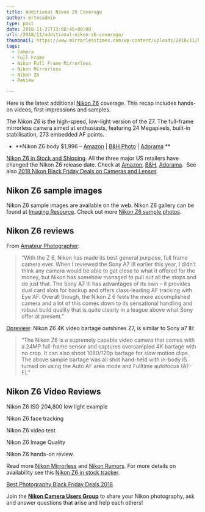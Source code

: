```yaml
---
title: Additional Nikon Z6 Coverage
author: mrtmsadmin
type: post
date: 2018-11-27T13:08:45+00:00
url: /2018/11/additional-nikon-z6-coverage/
thumbnail: https://www.mirrorlesstimes.com/wp-content/uploads/2018/11/Nikon-Z6.jpg
tags:
  - Camera
  - Full Frame
  - Nikon Full Frame Mirrorless
  - Nikon Mirrorless
  - Nikon Z6
  - Review

---
```

Here is the latest additional <a href="https://www.mirrorlesstimes.com/tags/nikon-z6/" target="_blank" rel="noopener">Nikon Z6</a> coverage. This recap includes hands-on videos, first impressions and samples.

The _Nikon Z6_ is the high-speed, low-light version of the Z7. The full-frame mirrorless camera aimed at enthusiasts, featuring 24 Megapixels, built-in stabilisation, 273 embedded AF points.

  * **Nikon Z6 body $1,996 – <a href="https://www.amazon.com/s/s/ref=sr_nr_p_n_availability_1?fst=p90x%3A1&rh=n%3A172282%2Cn%3A502394%2Ck%3Anikon+z6%2Cp_n_availability%3A1248801011&keywords=nikon+z6&ie=UTF8&qid=1534991636&tag=daicamnew-20" target="_blank" rel="nofollow external noopener noreferrer" data-wpel-link="external" data-amzn-asin="1534991636">Amazon</a> | <a href="https://www.bhphotovideo.com/c/search?InitialSearch=yes&N=0&Ntt=Nikon+Z6&Top+Nav-Search=&sts=ma&BI=20175&KBID=14249" target="_blank" rel="nofollow external noopener noreferrer" data-wpel-link="external">B&H Photo</a> | <a class="broken_link" href="https://adorama.evyy.net/c/63923/51926/1036?u=https%3A%2F%2Fwww.adorama.com%2Fl%2F%3Fsearchinfo%3DNikon%2BZ6" target="_blank" rel="nofollow external noopener noreferrer">Adorama</a> **

[Nikon Z6 in Stock and Shipping][1]. All the three major US retailers have changed the Nikon Z6 release date. Check at <a href="https://www.amazon.com/Nikon-FX-Format-Mirrorless-Camera-24-70mm/dp/B07GPRSYG8/?tag=daicamnew-20" data-amzn-asin="B07GPRSYG8">Amazon</a>, [B&H][2], [Adorama][3].  See also [2018 Nikon Black Friday Deals on Cameras and Lenses][4]<!--more-->

## Nikon Z6 sample images

Nikon Z6 sample images are available on the web. Nikon Z6 gallery can be found at <a href="https://www.imaging-resource.com/PRODS/nikon-z6/nikon-z6GALLERY.HTM" target="_blank" rel="noopener">Imaging Resource</a>. Check out more <a href="https://www.flickr.com/photos/marco_pochi/sets/72157675491331848/" target="_blank" rel="noopener">Nikon Z6 sample photos</a>.

## Nikon Z6 reviews

From <a href="http://amateurphotographer/" target="_blank" rel="noopener">Amateur Photographer</a>:

> “With the Z 6, Nikon has made its best general purpose, full frame camera ever. When I reviewed the Sony A7 III earlier this year, I didn’t think any camera would be able to get close to what it offered for the money, but Nikon has somehow managed to pull out all the stops and do just that. The Sony A7 III has advantages of its own – it provides dual card slots for backup and offers class-leading AF tracking with Eye AF. Overall though, the Nikon Z 6 feels the more accomplished camera and a lot of this comes down to its sensational handling and robust build quality that is quite clearly in a league above what Sony offer at present.”

<a href="https://www.dpreview.com/articles/8063289145/nikon-z6-video-bartage-outshines-z7-simialr-to-a7-iii" target="_blank" rel="noopener">Dpreview</a>: Nikon Z6 4K video bartage outshines Z7, is similar to Sony a7 III:

> “The Nikon Z6 is a supremely capable video camera that comes with a 24MP full-frame sensor and captures oversampled 4K bartage with no crop. It can also shoot 1080/120p bartage for slow motion clips. The above sample bartage was all shot hand-held with in-body IS turned on using the Auto AF area mode and Fulltime autofocus (AF-F).”



## Nikon Z6 Video Reviews





Nikon Z6 ISO 204,800 low light example



Nikon Z6 face tracking



Nikon Z6 video test



Nikon Z6 Image Quality



Nikon Z6 hands-on review.



Read more [Nikon Mirrorless][5] and <a href="https://www.dailycameranews.com/tag/nikon-rumors/" target="_blank" rel="noopener">Nikon Rumors</a>. For more details on availability see this <a href="https://www.dailycameranews.com/2018/09/nikon-z6-in-stock-availability-tracker/" target="_blank" rel="noopener">Nikon Z6 in stock tracker</a>.

[Best Photography Black Friday Deals 2018][6]

Join the <a class="ext-link" title="" href="https://www.facebook.com/groups/868201466609763/" target="_blank" rel="external nofollow noopener"><strong>Nikon Camera Users Group</strong></a> to share your Nikon photography, ask and answer questions that arise and help each others!

 [1]: https://www.dailycameranews.com/2018/11/nikon-z6-in-stock-and-shipping/
 [2]: https://www.bhphotovideo.com/c/product/1431706-REG/nikon_1595_z6_mirrorless_digital_camera.html/BI/20175/KBID/14249/
 [3]: https://adorama.evyy.net/c/63923/51926/1036?u=https://www.adorama.com/nkz6.html
 [4]: https://www.dailycameranews.com/2018/11/2018-nikon-black-friday-deals-on-cameras-and-lenses/
 [5]: https://www.mirrorlesstimes.com/tags/nikon-mirrorless/
 [6]: https://www.dailycameranews.com/2018/11/best-photography-black-friday-deals-2018/